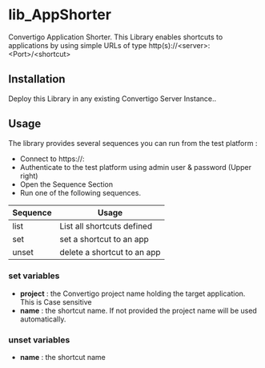 # lib_AppShorter
Convertigo Application Shorter.
This Library enables shortcuts to applications by using simple URLs of type http(s)://&lt;server&gt;:&lt;Port&gt;/&lt;shortcut&gt;

## Installation
Deploy this Library in any existing Convertigo Server Instance..

## Usage
The library provides several sequences you can run from the test platform :

* Connect to https://<yourserver>:<Port>
* Authenticate to the test platform using admin user & password (Upper right)
* Open the Sequence Section
* Run one of the following sequences.

| Sequence | Usage |
|----------|-------|
| list  | List all shortcuts defined |
| set   | set a shortcut to an app |
| unset | delete a shortcut to an app |

  
### __set__ variables
* __project__ : the Convertigo project name holding the target application. This is Case sensitive
* __name__    : the shortcut name. If not provided the project name will be used automatically.
  
### __unset__ variables
* __name__    : the shortcut name
  
  
